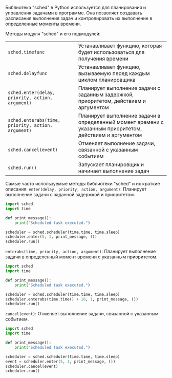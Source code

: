 Библиотека "sched" в Python используется для планирования и управления задачами в программе.
Она позволяет создавать расписания выполнения задач и контролировать их выполнение в определенные моменты времени.

Методы модуля "sched" и его подмодулей:

|                                                    |                                                                                                           |
|----------------------------------------------------|-----------------------------------------------------------------------------------------------------------|
| `sched.timefunc`                                   | Устанавливает функцию, которая будет использоваться для получения времени                                 |
| `sched.delayfunc`                                  | Устанавливает функцию, вызываемую перед каждым циклом планировщика                                        |
| `sched.enter(delay, priority, action, argument)`   | Планирует выполнение задачи с заданным задержкой, приоритетом, действием и аргументом                     |
| `sched.enterabs(time, priority, action, argument)` | Планирует выполнение задачи в определенный момент времени с указанным приоритетом, действием и аргументом |
| `sched.cancel(event)`                              | Отменяет выполнение задачи, связанной с указанным событием                                                |
| `sched.run()`                                      | Запускает планировщик и начинает выполнение задач                                                         |

Самые часто используемые методы библиотеки "sched" и их краткие описания:
`enter(delay, priority, action, argument)`: Планирует выполнение задачи с заданной задержкой и приоритетом.

```python
import sched
import time

def print_message():
    print("Scheduled task executed.")

scheduler = sched.scheduler(time.time, time.sleep)
scheduler.enter(5, 1, print_message, ())
scheduler.run()
```

`enterabs(time, priority, action, argument)`: Планирует выполнение задачи в определенный момент времени с указанным приоритетом.

```python
import sched
import time

def print_message():
    print("Scheduled task executed.")

scheduler = sched.scheduler(time.time, time.sleep)
scheduler.enterabs(time.time() + 10, 1, print_message, ())
scheduler.run()
```

`cancel(event)`: Отменяет выполнение задачи, связанной с указанным событием.

```python
import sched
import time

def print_message():
    print("Scheduled task executed.")

scheduler = sched.scheduler(time.time, time.sleep)
event = scheduler.enter(5, 1, print_message, ())
scheduler.cancel(event)
scheduler.run()
```
